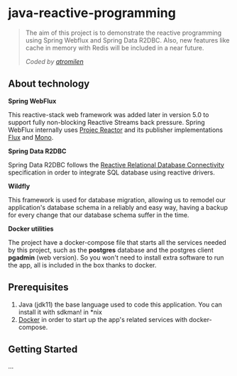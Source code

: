 # java-reactive-programming
> The aim of this project is to demonstrate the reactive programming using Spring Webflux and Spring Data R2DBC. 
> Also, new features like cache in memory with Redis will be included in a near future.
> 
> _Coded by [atromilen](https://github.com/atromilen)_

## About technology

**Spring WebFlux**

This reactive-stack web framework was added later in version 5.0 to support fully non-blocking Reactive Streams back 
pressure. Spring WebFlux internally uses [Projec Reactor](https://projectreactor.io/) and its publisher implementations 
[Flux](https://projectreactor.io/docs/core/release/api/reactor/core/publisher/Flux.html) and 
[Mono](https://projectreactor.io/docs/core/release/api/reactor/core/publisher/Mono.html).


**Spring Data R2DBC**

Spring Data R2DBC follows the [Reactive Relational Database Connectivity](https://r2dbc.io/) specification in order to 
integrate SQL database using reactive drivers.

**Wildfly**

This framework is used for database migration, allowing us to remodel our application's database schema in a reliably 
and easy way, having a backup for every change that our database schema suffer in the time.

**Docker utilities**

The project have a docker-compose file that starts all the services needed by this project, such as the **postgres** 
database and the postgres client **pgadmin** (web version). So you won't need to install extra software to run the app,
all is included in the box thanks to docker.

## Prerequisites
1. Java (jdk11) the base language used to code this application. You can install it with sdkman! in *nix
2. [Docker](https://docs.docker.com/get-docker/) in order to start up the app's related services with docker-compose.

## Getting Started
...

